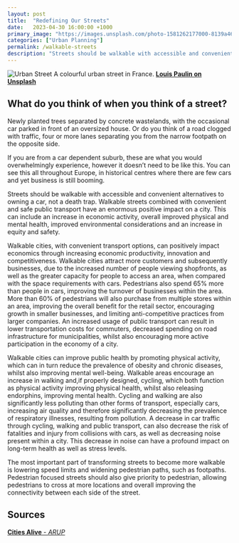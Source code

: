 ```yaml
---
layout: post
title:  "Redefining Our Streets"
date:   2023-04-30 16:00:00 +1000
primary_image: "https://images.unsplash.com/photo-1581262177000-8139a463e531?ixlib=rb-4.0.3&ixid=MnwxMjA3fDB8MHxwaG90by1wYWdlfHx8fGVufDB8fHx8&auto=format&fit=crop&w=1615&q=80"
categories: ["Urban Planning"]
permalink: /walkable-streets
description: "Streets should be walkable with accessible and convenient alternatives to owning a car, not a death trap."
---
```


![Urban Street](https://images.unsplash.com/photo-1581262177000-8139a463e531?ixlib=rb-4.0.3&ixid=MnwxMjA3fDB8MHxwaG90by1wYWdlfHx8fGVufDB8fHx8&auto=format&fit=crop&w=1615&q=80)
<span data-nosnippet class="caption">A colourful urban street in France. [**Louis Paulin on Unsplash**][unsplash]</span>

## What do you think of when you think of a street? 

Newly planted trees separated by concrete wastelands, with the occasional car parked in front of an oversized house. Or do you think of a road clogged with traffic, four or more lanes separating you from the narrow footpath on the opposite side. 

If you are from a car dependent suburb, these are what you would overwhelmingly experience, however it doesn’t need to be like this. You can see this all throughout Europe, in historical centres where there are few cars and yet business is still booming.

Streets should be walkable with accessible and convenient alternatives to owning a car, not a death trap. Walkable streets combined with convenient and safe public transport have an enormous positive impact on a city. This can include an increase in economic activity, overall improved physical and mental health, improved environmental considerations and an increase in equity and safety. 

Walkable cities, with convenient transport options, can positively impact economics through increasing economic productivity, innovation and competitiveness. Walkable cities attract more customers and subsequently businesses, due to the increased number of people viewing shopfronts, as well as the greater capacity for people to access an area, when compared with the space requirements with cars. Pedestrians also spend 65% more than people in cars, improving the turnover of businesses within the area. More than 60% of pedestrians will also purchase from multiple stores within an area, improving the overall benefit for the retail sector, encouraging growth in smaller businesses, and limiting anti-competitive practices from larger companies. An increased usage of public transport can result in lower transportation costs for commuters, decreased spending on road infrastructure for municipalities, whilst also encouraging more active participation in the economy of a city. 

Walkable cities can improve public health by promoting physical activity, which can in turn reduce the prevalence of obesity and chronic diseases, whilst also improving mental well-being. Walkable areas encourage an increase in walking and,if properly designed, cycling, which both function as physical activity improving physical health, whilst also releasing endorphins, improving mental health. Cycling and walking are also significantly less polluting than other forms of transport, especially cars, increasing air quality and therefore significantly decreasing the prevalence of respiratory illnesses, resulting from pollution. A decrease in car traffic through cycling, walking and public transport, can also decrease the risk of fatalities and injury from collisions with cars, as well as decreasing noise present within a city. This decrease in noise can have a profound impact on long-term health as well as stress levels. 

The most important part of transforming streets to become more walkable is lowering speed limits and widening pedestrian paths, such as footpaths. Pedestrian focused streets should also give priority to pedestrian, allowing pedestrians to cross at more locations and overall improving the connectivity between each side of the street.

## Sources

[<b>Cities Alive</b> - *ARUP*][arup]

[unsplash]: https://unsplash.com/@louispaulin
[arup]: https://www.arup.com/-/media/arup/files/publications/c/cities-alive_towards-a-walking-world_lowres.pdf

